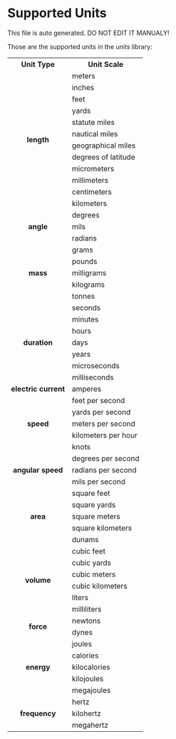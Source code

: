 # Supported Units

This file is auto generated.
DO NOT EDIT IT MANUALY!


Those are the supported units in the *units* library:

<table>
	<tr>
		<th>
			Unit Type
		</th>
		<th>
			Unit Scale
		</th>
	</tr>
	<tr>
		<td rowspan=12 style="text-align:center; vertical-align:middle;font-weight:bold">
			length
		</td>
		<td>
			meters
		</td>
	</tr>
	<tr>
		<td>
			inches
		</td>
	</tr>
	<tr>
		<td>
			feet
		</td>
	</tr>
	<tr>
		<td>
			yards
		</td>
	</tr>
	<tr>
		<td>
			statute miles
		</td>
	</tr>
	<tr>
		<td>
			nautical miles
		</td>
	</tr>
	<tr>
		<td>
			geographical miles
		</td>
	</tr>
	<tr>
		<td>
			degrees of latitude
		</td>
	</tr>
	<tr>
		<td>
			micrometers
		</td>
	</tr>
	<tr>
		<td>
			millimeters
		</td>
	</tr>
	<tr>
		<td>
			centimeters
		</td>
	</tr>
	<tr>
		<td>
			kilometers
		</td>
	</tr>
	<tr>
		<td rowspan=3 style="text-align:center; vertical-align:middle;font-weight:bold">
			angle
		</td>
		<td>
			degrees
		</td>
	</tr>
	<tr>
		<td>
			mils
		</td>
	</tr>
	<tr>
		<td>
			radians
		</td>
	</tr>
	<tr>
		<td rowspan=5 style="text-align:center; vertical-align:middle;font-weight:bold">
			mass
		</td>
		<td>
			grams
		</td>
	</tr>
	<tr>
		<td>
			pounds
		</td>
	</tr>
	<tr>
		<td>
			milligrams
		</td>
	</tr>
	<tr>
		<td>
			kilograms
		</td>
	</tr>
	<tr>
		<td>
			tonnes
		</td>
	</tr>
	<tr>
		<td rowspan=7 style="text-align:center; vertical-align:middle;font-weight:bold">
			duration
		</td>
		<td>
			seconds
		</td>
	</tr>
	<tr>
		<td>
			minutes
		</td>
	</tr>
	<tr>
		<td>
			hours
		</td>
	</tr>
	<tr>
		<td>
			days
		</td>
	</tr>
	<tr>
		<td>
			years
		</td>
	</tr>
	<tr>
		<td>
			microseconds
		</td>
	</tr>
	<tr>
		<td>
			milliseconds
		</td>
	</tr>
	<tr>
		<td rowspan=1 style="text-align:center; vertical-align:middle;font-weight:bold">
			electric current
		</td>
		<td>
			amperes
		</td>
	</tr>
	<tr>
		<td rowspan=5 style="text-align:center; vertical-align:middle;font-weight:bold">
			speed
		</td>
		<td>
			feet per second
		</td>
	</tr>
	<tr>
		<td>
			yards per second
		</td>
	</tr>
	<tr>
		<td>
			meters per second
		</td>
	</tr>
	<tr>
		<td>
			kilometers per hour
		</td>
	</tr>
	<tr>
		<td>
			knots
		</td>
	</tr>
	<tr>
		<td rowspan=3 style="text-align:center; vertical-align:middle;font-weight:bold">
			angular speed
		</td>
		<td>
			degrees per second
		</td>
	</tr>
	<tr>
		<td>
			radians per second
		</td>
	</tr>
	<tr>
		<td>
			mils per second
		</td>
	</tr>
	<tr>
		<td rowspan=5 style="text-align:center; vertical-align:middle;font-weight:bold">
			area
		</td>
		<td>
			square feet
		</td>
	</tr>
	<tr>
		<td>
			square yards
		</td>
	</tr>
	<tr>
		<td>
			square meters
		</td>
	</tr>
	<tr>
		<td>
			square kilometers
		</td>
	</tr>
	<tr>
		<td>
			dunams
		</td>
	</tr>
	<tr>
		<td rowspan=6 style="text-align:center; vertical-align:middle;font-weight:bold">
			volume
		</td>
		<td>
			cubic feet
		</td>
	</tr>
	<tr>
		<td>
			cubic yards
		</td>
	</tr>
	<tr>
		<td>
			cubic meters
		</td>
	</tr>
	<tr>
		<td>
			cubic kilometers
		</td>
	</tr>
	<tr>
		<td>
			liters
		</td>
	</tr>
	<tr>
		<td>
			milliliters
		</td>
	</tr>
	<tr>
		<td rowspan=2 style="text-align:center; vertical-align:middle;font-weight:bold">
			force
		</td>
		<td>
			newtons
		</td>
	</tr>
	<tr>
		<td>
			dynes
		</td>
	</tr>
	<tr>
		<td rowspan=5 style="text-align:center; vertical-align:middle;font-weight:bold">
			energy
		</td>
		<td>
			joules
		</td>
	</tr>
	<tr>
		<td>
			calories
		</td>
	</tr>
	<tr>
		<td>
			kilocalories
		</td>
	</tr>
	<tr>
		<td>
			kilojoules
		</td>
	</tr>
	<tr>
		<td>
			megajoules
		</td>
	</tr>
	<tr>
		<td rowspan=3 style="text-align:center; vertical-align:middle;font-weight:bold">
			frequency
		</td>
		<td>
			hertz
		</td>
	</tr>
	<tr>
		<td>
			kilohertz
		</td>
	</tr>
	<tr>
		<td>
			megahertz
		</td>
	</tr>


</table>

